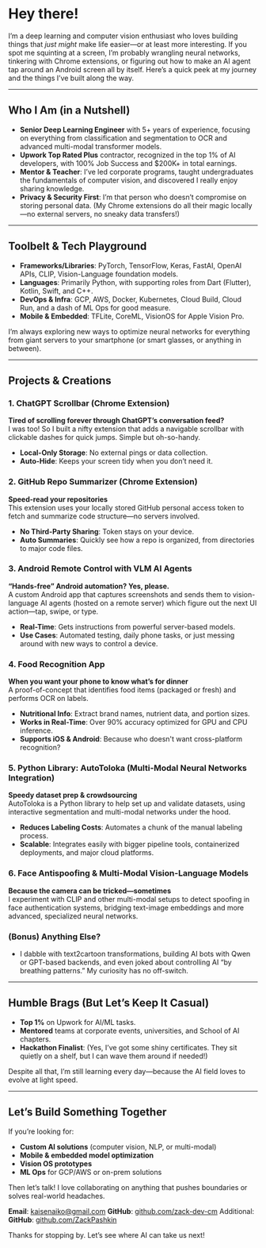 # Hey there! 

I’m a deep learning and computer vision enthusiast who loves building things that *just might* make life easier—or at least more interesting. If you spot me squinting at a screen, I’m probably wrangling neural networks, tinkering with Chrome extensions, or figuring out how to make an AI agent tap around an Android screen all by itself. Here’s a quick peek at my journey and the things I’ve built along the way.

---

## Who I Am (in a Nutshell)

- **Senior Deep Learning Engineer** with 5+ years of experience, focusing on everything from classification and segmentation to OCR and advanced multi-modal transformer models.  
- **Upwork Top Rated Plus** contractor, recognized in the top 1% of AI developers, with 100% Job Success and \$200K+ in total earnings.  
- **Mentor & Teacher**: I’ve led corporate programs, taught undergraduates the fundamentals of computer vision, and discovered I really enjoy sharing knowledge.  
- **Privacy & Security First**: I’m that person who doesn’t compromise on storing personal data. (My Chrome extensions do all their magic locally—no external servers, no sneaky data transfers!)

---

## Toolbelt & Tech Playground

- **Frameworks/Libraries**: PyTorch, TensorFlow, Keras, FastAI, OpenAI APIs, CLIP, Vision-Language foundation models.  
- **Languages**: Primarily Python, with supporting roles from Dart (Flutter), Kotlin, Swift, and C++.  
- **DevOps & Infra**: GCP, AWS, Docker, Kubernetes, Cloud Build, Cloud Run, and a dash of ML Ops for good measure.  
- **Mobile & Embedded**: TFLite, CoreML, VisionOS for Apple Vision Pro.  

I’m always exploring new ways to optimize neural networks for everything from giant servers to your smartphone (or smart glasses, or anything in between).

---

## Projects & Creations

### 1. ChatGPT Scrollbar (Chrome Extension)
**Tired of scrolling forever through ChatGPT’s conversation feed?**  
I was too! So I built a nifty extension that adds a navigable scrollbar with clickable dashes for quick jumps. Simple but oh-so-handy.  
- **Local-Only Storage**: No external pings or data collection.  
- **Auto-Hide**: Keeps your screen tidy when you don’t need it.  

### 2. GitHub Repo Summarizer (Chrome Extension)
**Speed-read your repositories**  
This extension uses your locally stored GitHub personal access token to fetch and summarize code structure—no servers involved.  
- **No Third-Party Sharing**: Token stays on your device.  
- **Auto Summaries**: Quickly see how a repo is organized, from directories to major code files.

### 3. Android Remote Control with VLM AI Agents
**“Hands-free” Android automation? Yes, please.**  
A custom Android app that captures screenshots and sends them to vision-language AI agents (hosted on a remote server) which figure out the next UI action—tap, swipe, or type.  
- **Real-Time**: Gets instructions from powerful server-based models.  
- **Use Cases**: Automated testing, daily phone tasks, or just messing around with new ways to control a device.

### 4. Food Recognition App
**When you want your phone to know what’s for dinner**  
A proof-of-concept that identifies food items (packaged or fresh) and performs OCR on labels.  
- **Nutritional Info**: Extract brand names, nutrient data, and portion sizes.  
- **Works in Real-Time**: Over 90% accuracy optimized for GPU and CPU inference.  
- **Supports iOS & Android**: Because who doesn't want cross-platform recognition?

### 5. Python Library: AutoToloka (Multi-Modal Neural Networks Integration)
**Speedy dataset prep & crowdsourcing**  
AutoToloka is a Python library to help set up and validate datasets, using interactive segmentation and multi-modal networks under the hood.  
- **Reduces Labeling Costs**: Automates a chunk of the manual labeling process.  
- **Scalable**: Integrates easily with bigger pipeline tools, containerized deployments, and major cloud platforms.

### 6. Face Antispoofing & Multi-Modal Vision-Language Models
**Because the camera can be tricked—sometimes**  
I experiment with CLIP and other multi-modal setups to detect spoofing in face authentication systems, bridging text-image embeddings and more advanced, specialized neural networks.

### (Bonus) Anything Else?
- I dabble with text2cartoon transformations, building AI bots with Qwen or GPT-based backends, and even joked about controlling AI “by breathing patterns.” My curiosity has no off-switch.

---

## Humble Brags (But Let’s Keep It Casual)

- **Top 1%** on Upwork for AI/ML tasks.  
- **Mentored** teams at corporate events, universities, and School of AI chapters.  
- **Hackathon Finalist**: (Yes, I’ve got some shiny certificates. They sit quietly on a shelf, but I can wave them around if needed!)

Despite all that, I’m still learning every day—because the AI field loves to evolve at light speed.

---

## Let’s Build Something Together

If you’re looking for:
- **Custom AI solutions** (computer vision, NLP, or multi-modal)  
- **Mobile & embedded model optimization**  
- **Vision OS prototypes**  
- **ML Ops** for GCP/AWS or on-prem solutions  

Then let’s talk! I love collaborating on anything that pushes boundaries or solves real-world headaches.

**Email**: [kaisenaiko@gmail.com](mailto:kaisenaiko@gmail.com) 
**GitHub**: [github.com/zack-dev-cm](https://github.com/zack-dev-cm)
Additional:   
**GitHub**: [github.com/ZackPashkin](https://github.com/ZackPashkin)  

Thanks for stopping by. Let’s see where AI can take us next!
